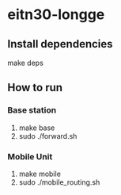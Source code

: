 # eitn30-longge

## Install dependencies
  make deps

## How to run
### Base station
1. make base
2. sudo ./forward.sh

### Mobile Unit
1. make mobile
2. sudo ./mobile_routing.sh
